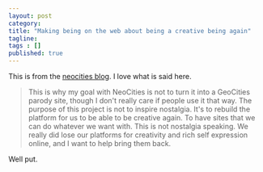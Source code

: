 ```yaml
---
layout: post 
category: 
title: "Making being on the web about being a creative being again"
tagline: 
tags : [] 
published: true
---
```


This is from the 
[neocities blog](http://neocities.org/blog/making-the-web-fun-again). I love what is said here.


> This is why my goal with NeoCities is not to turn it into a GeoCities parody site, though I don't really care if people use it that way. The purpose of this project is not to inspire nostalgia. It's to rebuild the platform for us to be able to be creative again. To have sites that we can do whatever we want with. This is not nostalgia speaking. We really did lose our platforms for creativity and rich self expression online, and I want to help bring them back.

Well put.


